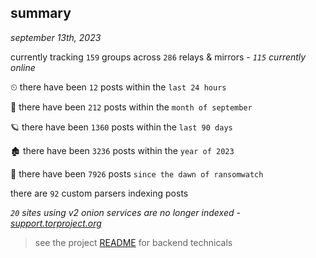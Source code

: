 
## summary
_september 13th, 2023_

currently tracking `159` groups across `286` relays & mirrors - _`115` currently online_

⏲ there have been `12` posts within the `last 24 hours`

🦈 there have been `212` posts within the `month of september`

🪐 there have been `1360` posts within the `last 90 days`

🏚 there have been `3236` posts within the `year of 2023`

🦕 there have been `7926` posts `since the dawn of ransomwatch`

there are `92` custom parsers indexing posts

_`20` sites using v2 onion services are no longer indexed - [support.torproject.org](https://support.torproject.org/onionservices/v2-deprecation/)_

> see the project [README](https://github.com/joshhighet/ransomwatch#ransomwatch--) for backend technicals

